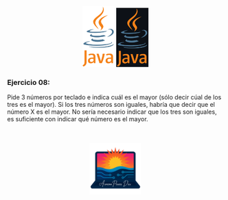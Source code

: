 <p align="center">
  <img src="https://raw.githubusercontent.com/APoves/Java/main/claro.png#gh-light-mode-only" alt="Logo modo claro" width="75">
  <img src="https://raw.githubusercontent.com/APoves/Java/main/oscuro.png#gh-dark-mode-only" alt="Logo modo oscuro" width="75">
</p>

### Ejercicio 08:
Pide 3 números por teclado e indica cuál es el mayor (sólo decir cúal de los tres es el mayor).
Si los tres números son iguales, habría que decir que el número X es el mayor. No sería necesario indicar que los tres son iguales, es suficiente con indicar qué número es el mayor.
<br>
<br>
<br>

<p align="center">
<img src="https://github.com/APoves/APoves/blob/main/logo.png" alt="Mi Logo" width="120"/>
</p>
